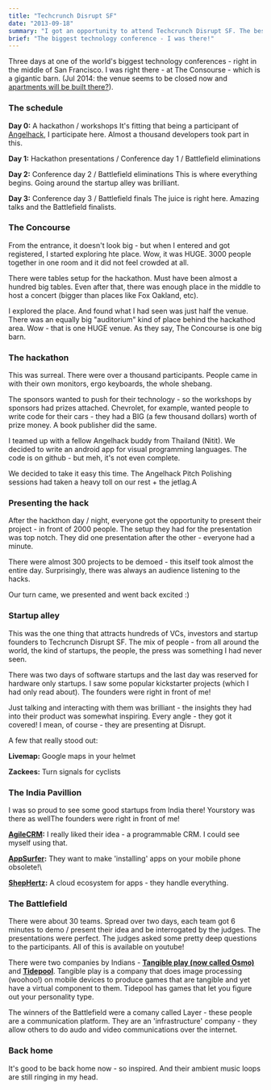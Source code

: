 ```yaml
---
title: "Techcrunch Disrupt SF"
date: "2013-09-18"
summary: "I got an opportunity to attend Techcrunch Disrupt SF. The best technology from around the world was on display - thrilling!"
brief: "The biggest technology conference - I was there!"
---
```


Three days at one of the world's biggest technology conferences - right in the middle of San Francisco. I was right there - at The Consourse - which is a gigantic barn. (Jul 2014: the venue seems to be closed now and [apartments will be built there?](http://www.sfgate.com/bayarea/article/Plan-to-raze-Concourse-Exhibition-Center-4218424.php)).

### The schedule
**Day 0:** A hackathon / workshops
It's fitting that being a participant of [Angelhack](/post/angelhack-bangalore), I participate here. Almost a thousand developers took part in this.

**Day 1:** Hackathon presentations / Conference day 1 / Battlefield eliminations

**Day 2:** Conference day 2 / Battlefield eliminations
This is where everything begins. Going around the startup alley was brilliant.

**Day 3:** Conference day 3 / Battlefield finals
The juice is right here. Amazing talks and the Battlefield finalists.

### The Concourse
From the entrance, it doesn't look big - but when I entered and got registered, I started exploring hte place. Wow, it was HUGE. 3000 people together in one room and it did not feel crowded at all.

There were tables setup for the hackathon. Must have been almost a hundred big tables. Even after that, there was enough place in the middle to host a concert (bigger than places like Fox Oakland, etc).

I explored the place. And found what I had seen was just half the venue. There was an equally big "auditorium" kind of place behind the hackathod area. Wow - that is one HUGE venue. As they say, The Concourse is one big barn.

### The hackathon
This was surreal. There were over a thousand participants. People came in with their own monitors, ergo keyboards, the whole shebang.

The sponsors wanted to push for their technology - so the workshops by sponsors had prizes attached. Chevrolet, for example, wanted people to write code for their cars - they had a BIG (a few thousand dollars) worth of prize money. A book publisher did the same.

I teamed up with a fellow Angelhack buddy from Thailand (Nitit). We decided to write an android app for visual programming languages. The code is on github - but meh, it's not even complete.

We decided to take it easy this time. The Angelhack Pitch Polishing sessions had taken a heavy toll on our rest + the jetlag.A

### Presenting the hack
After the hackthon day / night, everyone got the opportunity to present their project - in front of 2000 people. The setup they had for the presentation was top notch. They did one presentation after the other - everyone had a minute.

There were almost 300 projects to be demoed - this itself took almost the entire day. Surprisingly, there was always an audience listening to the hacks.

Our turn came, we presented and went back excited :)

### Startup alley
This was the one thing that attracts hundreds of VCs, investors and startup founders to Techcrunch Disrupt SF. The mix of people - from all around the world, the kind of startups, the people, the press was something I had never seen.

There was two days of software startups and the last day was reserved for hardware only startups. I saw some popular kickstarter projects (which I had only read about). The founders were right in front of me!

Just talking and interacting with them was brilliant - the insights they had into their product was somewhat inspiring. Every angle - they got it covered! I mean, of course - they are presenting at Disrupt.

A few that really stood out:

**Livemap:** Google maps in your helmet

**Zackees:** Turn signals for cyclists

### The India Pavillion
I was so proud to see some good startups from India there! Yourstory was there as wellThe founders were right in front of me!

**[AgileCRM](https://www.agilecrm.com/):** I really liked their idea - a programmable CRM. I could see myself using that.

**[AppSurfer](www.appsurfer.com):** They want to make 'installing' apps on your mobile phone obsolete!\

**[ShepHertz](www.shephertz.com):** A cloud ecosystem for apps - they handle everything.

### The Battlefield
There were about 30 teams. Spread over two days, each team got 6 minutes to demo / present their idea and be interrogated by the judges. The presentations were perfect. The judges asked some pretty deep questions to the participants. All of this is available on youtube!

There were two companies by Indians - **[Tangible play (now called Osmo)](http://playosmo.com)** and **[Tidepool](http://tidepool.co)**. Tangible play is a company that does image processing (woohoo!) on mobile devices to produce games that are tangible and yet have a virtual component to them. Tidepool has games that let you figure out your personality type.

The winners of the Battlefield were a comany called Layer - these people are a communication platform. They are an 'infrastructure' company - they allow others to do audo and video communications over the internet.

### Back home
It's good to be back home now - so inspired. And their ambient music loops are still ringing in my head.
